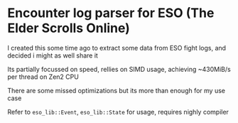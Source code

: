 # Encounter log parser for ESO (The Elder Scrolls Online)

I created this some time ago to extract some data from ESO fight logs, and decided i might as well share it

Its partially focussed on speed, rellies on SIMD usage, achieving ~430MiB/s per thread on Zen2 CPU

There are some missed optimizations but its more than enough for my use case

Refer to `eso_lib::Event`, `eso_lib::State` for usage, requires nighly compiler
